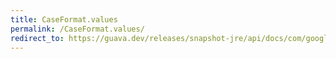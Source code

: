 ```yaml
---
title: CaseFormat.values
permalink: /CaseFormat.values/
redirect_to: https://guava.dev/releases/snapshot-jre/api/docs/com/google/common/base/CaseFormat.html#values--
---
```


